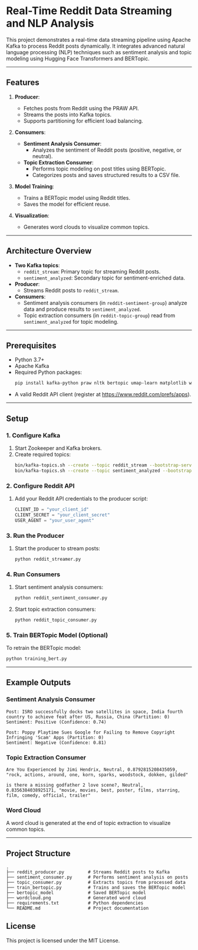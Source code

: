 # Real-Time Reddit Data Streaming and NLP Analysis

This project demonstrates a real-time data streaming pipeline using Apache Kafka to process Reddit posts dynamically. It integrates advanced natural language processing (NLP) techniques such as sentiment analysis and topic modeling using Hugging Face Transformers and BERTopic.

---

## Features

1. **Producer**:
    - Fetches posts from Reddit using the PRAW API.
    - Streams the posts into Kafka topics.
    - Supports partitioning for efficient load balancing.

2. **Consumers**:
    - **Sentiment Analysis Consumer**:
        - Analyzes the sentiment of Reddit posts (positive, negative, or neutral).
    - **Topic Extraction Consumer**:
        - Performs topic modeling on post titles using BERTopic.
        - Categorizes posts and saves structured results to a CSV file.

3. **Model Training**:
    - Trains a BERTopic model using Reddit titles.
    - Saves the model for efficient reuse.

4. **Visualization**:
    - Generates word clouds to visualize common topics.

---

## Architecture Overview

- **Two Kafka topics**:
    - `reddit_stream`: Primary topic for streaming Reddit posts.
    - `sentiment_analyzed`: Secondary topic for sentiment-enriched data.
- **Producer**:
    - Streams Reddit posts to `reddit_stream`.
- **Consumers**:
    - Sentiment analysis consumers (in `reddit-sentiment-group`) analyze data and produce results to `sentiment_analyzed`.
    - Topic extraction consumers (in `reddit-topic-group`) read from `sentiment_analyzed` for topic modeling.

---

## Prerequisites

- Python 3.7+
- Apache Kafka
- Required Python packages:
  ```bash
  pip install kafka-python praw nltk bertopic umap-learn matplotlib wordcloud transformers
  ```
- A valid Reddit API client (register at https://www.reddit.com/prefs/apps).

---

## Setup

### 1. Configure Kafka
1. Start Zookeeper and Kafka brokers.
2. Create required topics:
   ```bash
   bin/kafka-topics.sh --create --topic reddit_stream --bootstrap-server localhost:9092 --partitions 2 --replication-factor 1
   bin/kafka-topics.sh --create --topic sentiment_analyzed --bootstrap-server localhost:9092 --partitions 2 --replication-factor 1
   ```

### 2. Configure Reddit API
1. Add your Reddit API credentials to the producer script:
   ```python
   CLIENT_ID = "your_client_id"
   CLIENT_SECRET = "your_client_secret"
   USER_AGENT = "your_user_agent"
   ```

### 3. Run the Producer
1. Start the producer to stream posts:
   ```bash
   python reddit_streamer.py
   ```

### 4. Run Consumers
1. Start sentiment analysis consumers:
   ```bash
   python reddit_sentiment_consumer.py
   ```
2. Start topic extraction consumers:
   ```bash
   python reddit_topic_consumer.py
   ```

### 5. Train BERTopic Model (Optional)
To retrain the BERTopic model:
```bash
python training_bert.py
```

---

## Example Outputs

### Sentiment Analysis Consumer
```plaintext
Post: ISRO successfully docks two satellites in space, India fourth country to achieve feat after US, Russia, China (Partition: 0)
Sentiment: Positive (Confidence: 0.74)

Post: Poppy Playtime Sues Google for Failing to Remove Copyright Infringing 'Scam' Apps (Partition: 0)
Sentiment: Negative (Confidence: 0.81)
```

### Topic Extraction Consumer
```plaintext
Are You Experienced by Jimi Hendrix, Neutral, 0.8792815208435059, "rock, actions, around, one, korn, sparks, woodstock, dokken, gilded"

is there a missing godfather 2 love scene?, Neutral, 0.8356384038925171, "movie, movies, best, poster, films, starring, film, comedy, official, trailer"
```

### Word Cloud
A word cloud is generated at the end of topic extraction to visualize common topics.

---

## Project Structure
```plaintext
.
├── reddit_producer.py         # Streams Reddit posts to Kafka
├── sentiment_consumer.py      # Performs sentiment analysis on posts
├── topic_consumer.py          # Extracts topics from processed data
├── train_bertopic.py          # Trains and saves the BERTopic model
├── bertopic_model             # Saved BERTopic model
├── wordcloud.png              # Generated word cloud
├── requirements.txt           # Python dependencies
└── README.md                  # Project documentation
```

## License
This project is licensed under the MIT License.
